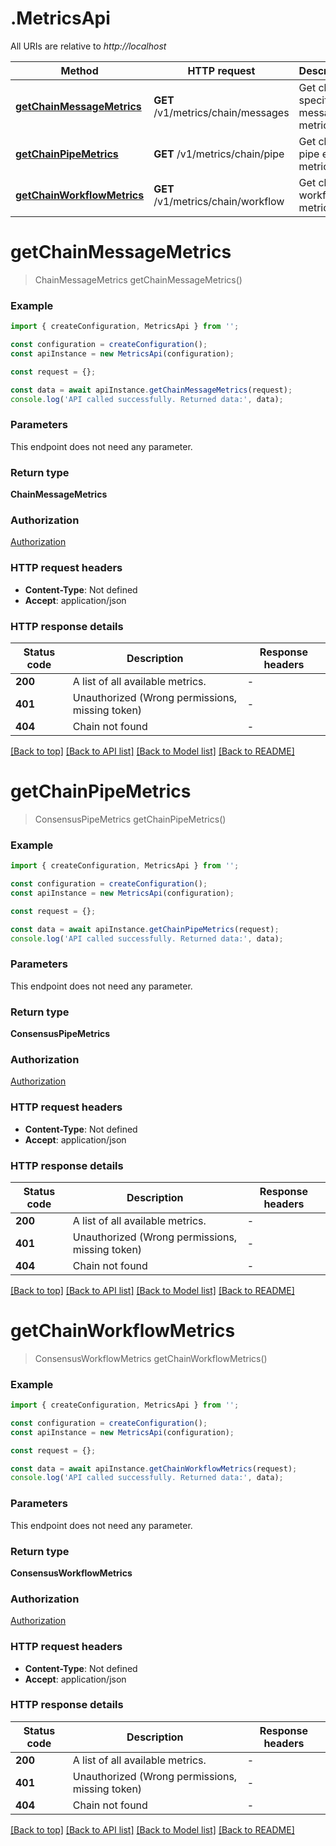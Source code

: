 # .MetricsApi

All URIs are relative to *http://localhost*

Method | HTTP request | Description
------------- | ------------- | -------------
[**getChainMessageMetrics**](MetricsApi.md#getChainMessageMetrics) | **GET** /v1/metrics/chain/messages | Get chain specific message metrics.
[**getChainPipeMetrics**](MetricsApi.md#getChainPipeMetrics) | **GET** /v1/metrics/chain/pipe | Get chain pipe event metrics.
[**getChainWorkflowMetrics**](MetricsApi.md#getChainWorkflowMetrics) | **GET** /v1/metrics/chain/workflow | Get chain workflow metrics.


# **getChainMessageMetrics**
> ChainMessageMetrics getChainMessageMetrics()


### Example


```typescript
import { createConfiguration, MetricsApi } from '';

const configuration = createConfiguration();
const apiInstance = new MetricsApi(configuration);

const request = {};

const data = await apiInstance.getChainMessageMetrics(request);
console.log('API called successfully. Returned data:', data);
```


### Parameters
This endpoint does not need any parameter.


### Return type

**ChainMessageMetrics**

### Authorization

[Authorization](README.md#Authorization)

### HTTP request headers

 - **Content-Type**: Not defined
 - **Accept**: application/json


### HTTP response details
| Status code | Description | Response headers |
|-------------|-------------|------------------|
**200** | A list of all available metrics. |  -  |
**401** | Unauthorized (Wrong permissions, missing token) |  -  |
**404** | Chain not found |  -  |

[[Back to top]](#) [[Back to API list]](README.md#documentation-for-api-endpoints) [[Back to Model list]](README.md#documentation-for-models) [[Back to README]](README.md)

# **getChainPipeMetrics**
> ConsensusPipeMetrics getChainPipeMetrics()


### Example


```typescript
import { createConfiguration, MetricsApi } from '';

const configuration = createConfiguration();
const apiInstance = new MetricsApi(configuration);

const request = {};

const data = await apiInstance.getChainPipeMetrics(request);
console.log('API called successfully. Returned data:', data);
```


### Parameters
This endpoint does not need any parameter.


### Return type

**ConsensusPipeMetrics**

### Authorization

[Authorization](README.md#Authorization)

### HTTP request headers

 - **Content-Type**: Not defined
 - **Accept**: application/json


### HTTP response details
| Status code | Description | Response headers |
|-------------|-------------|------------------|
**200** | A list of all available metrics. |  -  |
**401** | Unauthorized (Wrong permissions, missing token) |  -  |
**404** | Chain not found |  -  |

[[Back to top]](#) [[Back to API list]](README.md#documentation-for-api-endpoints) [[Back to Model list]](README.md#documentation-for-models) [[Back to README]](README.md)

# **getChainWorkflowMetrics**
> ConsensusWorkflowMetrics getChainWorkflowMetrics()


### Example


```typescript
import { createConfiguration, MetricsApi } from '';

const configuration = createConfiguration();
const apiInstance = new MetricsApi(configuration);

const request = {};

const data = await apiInstance.getChainWorkflowMetrics(request);
console.log('API called successfully. Returned data:', data);
```


### Parameters
This endpoint does not need any parameter.


### Return type

**ConsensusWorkflowMetrics**

### Authorization

[Authorization](README.md#Authorization)

### HTTP request headers

 - **Content-Type**: Not defined
 - **Accept**: application/json


### HTTP response details
| Status code | Description | Response headers |
|-------------|-------------|------------------|
**200** | A list of all available metrics. |  -  |
**401** | Unauthorized (Wrong permissions, missing token) |  -  |
**404** | Chain not found |  -  |

[[Back to top]](#) [[Back to API list]](README.md#documentation-for-api-endpoints) [[Back to Model list]](README.md#documentation-for-models) [[Back to README]](README.md)


